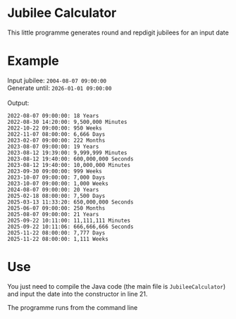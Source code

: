 # Jubilee Calculator
This little programme generates round and repdigit jubilees for an input date

# Example
Input jubilee: ``2004-08-07 09:00:00``<br>
Generate until: ``2026-01-01 09:00:00``<br>
<br>
Output: <br>
```
2022-08-07 09:00:00: 18 Years
2022-08-30 14:20:00: 9,500,000 Minutes
2022-10-22 09:00:00: 950 Weeks
2022-11-07 08:00:00: 6,666 Days
2023-02-07 09:00:00: 222 Months
2023-08-07 09:00:00: 19 Years
2023-08-12 19:39:00: 9,999,999 Minutes
2023-08-12 19:40:00: 600,000,000 Seconds
2023-08-12 19:40:00: 10,000,000 Minutes
2023-09-30 09:00:00: 999 Weeks
2023-10-07 09:00:00: 7,000 Days
2023-10-07 09:00:00: 1,000 Weeks
2024-08-07 09:00:00: 20 Years
2025-02-18 08:00:00: 7,500 Days
2025-03-13 11:33:20: 650,000,000 Seconds
2025-06-07 09:00:00: 250 Months
2025-08-07 09:00:00: 21 Years
2025-09-22 10:11:00: 11,111,111 Minutes
2025-09-22 10:11:06: 666,666,666 Seconds
2025-11-22 08:00:00: 7,777 Days
2025-11-22 08:00:00: 1,111 Weeks
```

# Use
You just need to compile the Java code (the main file is ``JubileeCalculator``) and input the date into the constructor in line 21.

The programme runs from the command line
